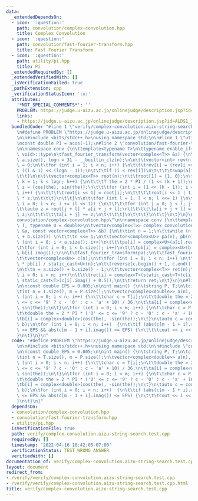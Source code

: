 ```yaml
---
data:
  _extendedDependsOn:
  - icon: ':question:'
    path: convolution/complex-convolution.hpp
    title: Complex Convolution
  - icon: ':question:'
    path: convolution/fast-fourier-transform.hpp
    title: Fast Fourier Transform
  - icon: ':question:'
    path: utility/pi.hpp
    title: Pi
  _extendedRequiredBy: []
  _extendedVerifiedWith: []
  _isVerificationFailed: true
  _pathExtension: cpp
  _verificationStatusIcon: ':x:'
  attributes:
    '*NOT_SPECIAL_COMMENTS*': ''
    PROBLEM: https://judge.u-aizu.ac.jp/onlinejudge/description.jsp?id=ALDS1_14_B
    links:
    - https://judge.u-aizu.ac.jp/onlinejudge/description.jsp?id=ALDS1_14_B
  bundledCode: "#line 1 \"verify/complex-convolution.aizu-string-search.test.cpp\"\
    \n#define PROBLEM \"https://judge.u-aizu.ac.jp/onlinejudge/description.jsp?id=ALDS1_14_B\"\
    \n\n#include <bits/stdc++.h>\nusing namespace std;\n\n#line 1 \"utility/pi.hpp\"\
    \nconst double PI = acos(-1);\n#line 2 \"convolution/fast-fourier-transform.hpp\"\
    \n\nnamespace conv {\n\ttemplate<typename T>\n\ttypename enable_if<is_floating_point<T>::value,\
    \ void>::type\n\tfast_fourier_transform(vector<complex<T>> &a) {\n\t\tint n =\
    \ a.size(), logn = 31 - __builtin_clz(n);\n\n\t\tvector<int> rev(n);\n\t\trev[0]\
    \ = 0;\n\t\tfor (int i = 1; i < n; i++) {\n\t\t\trev[i] = (rev[i >> 1] >> 1) +\
    \ ((i & 1) << (logn - 1));\n\t\t\tif (i < rev[i])\n\t\t\t\tswap(a[i], a[rev[i]]);\n\
    \t\t}\n\n\t\tvector<complex<T>> root(n);\n\t\troot[1] = {1, 0};\n\t\tfor (int\
    \ k = 1; k < logn; k++) {\n\t\t\tT the = 2 * PI / (1 << (k + 1));\n\t\t\tcomplex<T>\
    \ z = {cos(the), sin(the)};\n\t\t\tfor (int i = (1 << (k - 1)); i < (1 << k);\
    \ i++) {\n\t\t\t\troot[i << 1] = root[i];\n\t\t\t\troot[i << 1 | 1] = root[i]\
    \ * z;\n\t\t\t}\n\t\t}\n\n\t\tfor (int l = 1; l < n; l <<= 1) {\n\t\t\tfor (int\
    \ i = 0; i < n; i += (l << 1)) {\n\t\t\t\tfor (int j = 0; j < l; j++) {\n\t\t\t\
    \t\tauto z = root[j + l] * a[i + j + l];\n\t\t\t\t\ta[i + j + l] = a[i + j] -\
    \ z;\n\t\t\t\t\ta[i + j] += z;\n\t\t\t\t}\n\t\t\t}\n\t\t}\n\t}\n}\n#line 2 \"\
    convolution/complex-convolution.hpp\"\n\nnamespace conv {\n\ttemplate<typename\
    \ T, typename U = double>\n\tvector<complex<T>> complex_convolution(const vector<complex<T>>\
    \ &a, const vector<complex<T>> &b) {\n\t\tint n = 1;\n\t\twhile (n < a.size()\
    \ + b.size()) \n\t\t\tn <<= 1;\n\t\tvector<complex<U>> pa(n), pb(n);\n\t\tfor\
    \ (int i = 0; i < a.size(); i++)\n\t\t\tpa[i] = complex<U>(a[i].real(), a[i].imag());\n\
    \t\tfor (int i = 0; i < b.size(); i++)\n\t\t\tpb[i] = complex<U>(b[i].real(),\
    \ b[i].imag());\n\n\t\tfast_fourier_transform(pa);\n\t\tfast_fourier_transform(pb);\n\
    \t\tvector<complex<U>> c(n);\n\t\tfor (int i = 0; i < n; i++) \n\t\t\tc[i] = pa[i]\
    \ * pb[i] / static_cast<U>(n);\n\t\treverse(c.begin() + 1, c.end());\n\t\tfast_fourier_transform(c);\n\
    \n\t\tn = a.size() + b.size() - 1;\n\t\tvector<complex<T>> ret(n);\n\t\tfor (int\
    \ i = 0; i < n; i++)\n\t\t\tret[i] = complex<T>(static_cast<T>(c[i].real() + 0.5),\
    \ static_cast<T>(c[i].imag() + 0.5));\n\t\treturn ret;\n\t}\n}\n#line 7 \"verify/complex-convolution.aizu-string-search.test.cpp\"\
    \n\nconst double EPS = 0.005;\n\nint main() {\n\tstring P, T;\n\tcin >> T >> P;\n\
    \tint n = T.size(), m = P.size();\n\tvector<complex<double>> a(n), b(m);\n\tfor\
    \ (int i = 0; i < n; i++) {\n\t\tchar c = T[i];\n\t\tdouble the = 2 * PI * ('0'\
    \ <= c <= '9' ? c - '0' : c - 'a' + 10) / 36;\n\t\ta[i] = complex<double>(cos(the),\
    \ sin(the));\n\t}\n\tfor (int i = 0; i < m; i++) {\n\t\tchar c = P[m - i - 1];\n\
    \t\tdouble the = 2 * PI * ('0' <= c <= '9' ? c - '0' : c - 'a' + 10) / 36;\n\t\
    \tb[i] = complex<double>(cos(the), -sin(the));\n\t}\n\tauto c = conv::complex_convolution(a,\
    \ b);\n\tfor (int i = 0; i < n; i++)  {\n\t\tif (abs(c[m - 1 + i].real() - m)\
    \ <= EPS && abs(c[m - 1 + i].imag()) <= EPS) {\n\t\t\tcout << i << '\\n';\n\t\t\
    }\n\t}\n}\n"
  code: "#define PROBLEM \"https://judge.u-aizu.ac.jp/onlinejudge/description.jsp?id=ALDS1_14_B\"\
    \n\n#include <bits/stdc++.h>\nusing namespace std;\n\n#include \"convolution/complex-convolution.hpp\"\
    \n\nconst double EPS = 0.005;\n\nint main() {\n\tstring P, T;\n\tcin >> T >> P;\n\
    \tint n = T.size(), m = P.size();\n\tvector<complex<double>> a(n), b(m);\n\tfor\
    \ (int i = 0; i < n; i++) {\n\t\tchar c = T[i];\n\t\tdouble the = 2 * PI * ('0'\
    \ <= c <= '9' ? c - '0' : c - 'a' + 10) / 36;\n\t\ta[i] = complex<double>(cos(the),\
    \ sin(the));\n\t}\n\tfor (int i = 0; i < m; i++) {\n\t\tchar c = P[m - i - 1];\n\
    \t\tdouble the = 2 * PI * ('0' <= c <= '9' ? c - '0' : c - 'a' + 10) / 36;\n\t\
    \tb[i] = complex<double>(cos(the), -sin(the));\n\t}\n\tauto c = conv::complex_convolution(a,\
    \ b);\n\tfor (int i = 0; i < n; i++)  {\n\t\tif (abs(c[m - 1 + i].real() - m)\
    \ <= EPS && abs(c[m - 1 + i].imag()) <= EPS) {\n\t\t\tcout << i << '\\n';\n\t\t\
    }\n\t}\n}"
  dependsOn:
  - convolution/complex-convolution.hpp
  - convolution/fast-fourier-transform.hpp
  - utility/pi.hpp
  isVerificationFile: true
  path: verify/complex-convolution.aizu-string-search.test.cpp
  requiredBy: []
  timestamp: '2022-04-16 10:42:05-07:00'
  verificationStatus: TEST_WRONG_ANSWER
  verifiedWith: []
documentation_of: verify/complex-convolution.aizu-string-search.test.cpp
layout: document
redirect_from:
- /verify/verify/complex-convolution.aizu-string-search.test.cpp
- /verify/verify/complex-convolution.aizu-string-search.test.cpp.html
title: verify/complex-convolution.aizu-string-search.test.cpp
---
```

